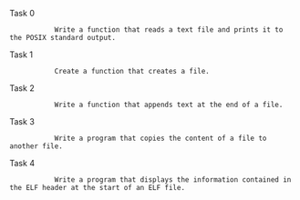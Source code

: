 Task 0

               Write a function that reads a text file and prints it to the POSIX standard output.

Task 1

               Create a function that creates a file.
Task 2 

               Write a function that appends text at the end of a file.
Task 3 

               Write a program that copies the content of a file to another file.
Task 4

               Write a program that displays the information contained in the ELF header at the start of an ELF file.
